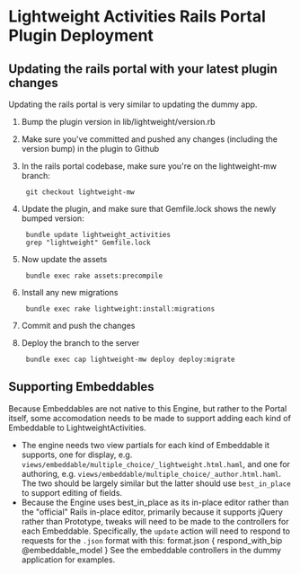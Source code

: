 # Lightweight Activities Rails Portal Plugin Deployment

## Updating the rails portal with your latest plugin changes
Updating the rails portal is very similar to updating the dummy app.

1. Bump the plugin version in lib/lightweight/version.rb
2. Make sure you've committed and pushed any changes (including the version bump) in the plugin to Github
3. In the rails portal codebase, make sure you're on the lightweight-mw branch:

        git checkout lightweight-mw

4. Update the plugin, and make sure that Gemfile.lock shows the newly bumped version:

        bundle update lightweight_activities
        grep "lightweight" Gemfile.lock

5. Now update the assets

        bundle exec rake assets:precompile

6. Install any new migrations

        bundle exec rake lightweight:install:migrations

7. Commit and push the changes
8. Deploy the branch to the server

        bundle exec cap lightweight-mw deploy deploy:migrate

## Supporting Embeddables
Because Embeddables are not native to this Engine, but rather to the Portal itself, some accomodation needs to be made to support adding each kind of Embeddable to LightweightActivities.

* The engine needs two view partials for each kind of Embeddable it supports, one for display, e.g. `views/embeddable/multiple_choice/_lightweight.html.haml`, and one for authoring, e.g. `views/embeddable/multiple_choice/_author.html.haml`. The two should be largely similar but the latter should use `best_in_place` to support editing of fields.
* Because the Engine uses best\_in\_place as its in-place editor rather than the "official" Rails in-place editor, primarily because it supports jQuery rather than Prototype, tweaks will need to be made to the controllers for each Embeddable. Specifically, the `update` action will need to respond to requests for the `.json` format with this:
        format.json { respond_with_bip @embeddable_model }
  See the embeddable controllers in the dummy application for examples.